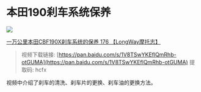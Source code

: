 # 本田190刹车系统保养

[![](https://gitee.com/zhou/MoYouClubPic/raw/master/20210401161848.jpeg)](https://v.youku.com/v_show/id_XNDA4OTg0NjcxMg==.html)

[一万公里本田CBF190X刹车系统的保养 176 【LongWay摩托志】](https://v.youku.com/v_show/id_XNDA4OTg0NjcxMg==.html)

> 视频下载链接: [https://pan.baidu.com/s/1V8TSwYKEflQmRhb-otGUMA](https://pan.baidu.com/s/1V8TSwYKEflQmRhb-otGUMA) 提取码: hcfx

视频中介绍了刹车的清洗、刹车片的更换、刹车油的更换方法。



